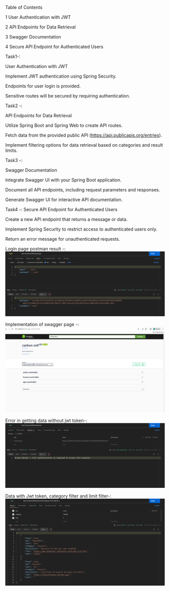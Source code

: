Table of Contents

1 User Authentication with JWT

2 API Endpoints for Data Retrieval

3 Swagger Documentation

4 Secure API Endpoint for Authenticated Users

Task1-:

User Authentication with JWT

Implement JWT authentication using Spring Security.

Endpoints for user login is provided.

Sensitive routes will be secured by requiring authentication.

Task2 -:

API Endpoints for Data Retrieval

Utilize Spring Boot and Spring Web to create API routes.

Fetch data from the provided public API (https://api.publicapis.org/entries).

Implement filtering options for data retrieval based on categories and result limits.

Task3 -:

Swagger Documentation

Integrate Swagger UI with your Spring Boot application.

Document all API endpoints, including request parameters and responses.

Generate Swagger UI for interactive API documentation.

Task4 -:
Secure API Endpoint for Authenticated Users

Create a new API endpoint that returns a message or data.

Implement Spring Security to restrict access to authenticated users only.

Return an error message for unauthenticated requests.


<!-- images -->
Login page postman result -:
<img src="images/login.png" />

Implementation of swagger page -:
<img src="images/SwaggerPage.png" />


Error in getting data without jwt token-:
<img src="images/apiEntrieswithoutauthtoken.png" />



Data with Jwt token, category filter and limit filter-:
<img src="images/apiEntrieswithauthAndFilter.png" />